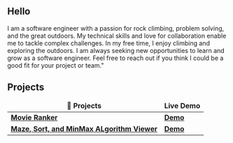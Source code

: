 ## Hello

I am a software engineer with a passion for rock climbing, problem solving, and the great outdoors. My technical skills and love for collaboration enable me to tackle complex challenges. In my free time, I enjoy climbing and exploring the outdoors. I am always seeking new opportunities to learn and grow as a software engineer. Feel free to reach out if you think I could be a good fit for your project or team."

## Projects

<table>
  <thead align="center">
    <tr border: none;>
      <td><b>🎁 Projects</b></td>
      <td><b> Live Demo</b></td>
    </tr>
  </thead>
  <tbody>
	  <tr>
      <td><a href="https://github.com/Gravender/movie_ranker"><b>Movie Ranker</b></a></td>
      <td><a href="https://movie-ranker.vercel.app/"><b>Demo</b></a></td>
      </tr>
    <tr>
      <td><a href="https://github.com/Gravender/AiGames"><b>Maze, Sort, and MinMax ALgorithm Viewer</b></a></td>
      <td><a href="https://gravender.github.io/AiGames/"><b>Demo</b></a></td>
    </tr>
	  
  </tbody>
</table>

<!---
Gravender/Gravender is a ✨ special ✨ repository because its `README.md` (this file) appears on your GitHub profile.
You can click the Preview link to take a look at your changes.
--->
